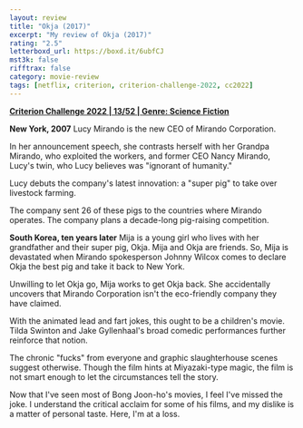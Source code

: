 ```yaml
---
layout: review
title: "Okja (2017)"
excerpt: "My review of Okja (2017)"
rating: "2.5"
letterboxd_url: https://boxd.it/6ubfCJ
mst3k: false
rifftrax: false
category: movie-review
tags: [netflix, criterion, criterion-challenge-2022, cc2022]
---
```


<b><a href="https://boxd.it/q4PJa/detail" target="_blank" rel="noopener">Criterion Challenge 2022 | 13/52 | Genre: Science Fiction</a></b>

<b>New York, 2007</b>
Lucy Mirando is the new CEO of Mirando Corporation.

In her announcement speech, she contrasts herself with her Grandpa Mirando, who exploited the workers, and former CEO Nancy Mirando, Lucy's twin, who Lucy believes was "ignorant of humanity."

Lucy debuts the company's latest innovation: a "super pig" to take over livestock farming.

The company sent 26 of these pigs to the countries where Mirando operates. The company plans a decade-long pig-raising competition.

<b>South Korea, ten years later</b>
Mija is a young girl who lives with her grandfather and their super pig, Okja. Mija and Okja are friends. So, Mija is devastated when Mirando spokesperson Johnny Wilcox comes to declare Okja the best pig and take it back to New York.

Unwilling to let Okja go, Mija works to get Okja back. She accidentally uncovers that Mirando Corporation isn't the eco-friendly company they have claimed.

With the animated lead and fart jokes, this ought to be a children's movie. Tilda Swinton and Jake Gyllenhaal's broad comedic performances further reinforce that notion.

The chronic "fucks" from everyone and graphic slaughterhouse scenes suggest otherwise. Though the film hints at Miyazaki-type magic, the film is not smart enough to let the circumstances tell the story.

Now that I've seen most of Bong Joon-ho's movies, I feel I've missed the joke. I understand the critical acclaim for some of his films, and my dislike is a matter of personal taste. Here, I'm at a loss.
